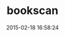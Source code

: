 ---
layout: post
title:  "bookscan"
repo:   "tumf/bookscan"
date:   2015-02-18 16:58:24
gemurl: http://github.com/tumf/bookscan
---
